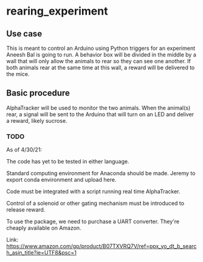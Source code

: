 # rearing_experiment
## Use case
This is meant to control an Arduino using Python triggers for an experiment Aneesh Bal is going to run.
A behavior box will be divided in the middle by a wall that will only allow the animals to rear so they can see one another.
If both animals rear at the same time at this wall, a reward will be delivered to the mice.
## Basic procedure
AlphaTracker will be used to monitor the two animals. When the animal(s) rear, a signal will be sent to the Arduino that will turn on an LED and deliver a reward, likely sucrose.
### TODO
As of 4/30/21:

The code has yet to be tested in either language.

Standard computing environment for Anaconda should be made. Jeremy to export conda environment and upload here.

Code must be integrated with a script running real time AlphaTracker.

Control of a solenoid or other gating mechanism must be introduced to release reward.

To use the package, we need to purchase a UART converter. They're cheaply available on Amazon.

Link: https://www.amazon.com/gp/product/B07TXVRQ7V/ref=ppx_yo_dt_b_search_asin_title?ie=UTF8&psc=1

